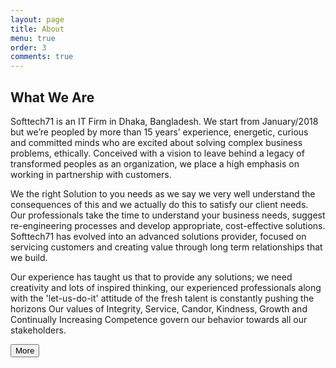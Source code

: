 ```yaml
---
layout: page
title: About
menu: true
order: 3
comments: true
---
```


## What We Are
<p>
Softtech71 is an IT Firm in Dhaka, Bangladesh. We start from January/2018 but we’re peopled by more than 15 years’ experience, energetic, curious and committed minds who are excited about solving complex business problems, ethically. Conceived with a vision to leave behind a legacy of transformed peoples as an organization, we place a high emphasis on working in partnership with customers. 

We the right Solution to you needs as we say we very well understand the consequences of this and we actually do this to satisfy our client needs. Our professionals take the time to understand your business needs, suggest re-engineering processes and develop appropriate, cost-effective solutions. Softtech71 has evolved into an advanced solutions provider, focused on servicing customers and creating value through long term relationships that we build.

Our experience has taught us that to provide any solutions; we need creativity and lots of inspired thinking, our experienced professionals along with the 'let-us-do-it' attitude of the fresh talent is constantly pushing the horizons Our values of Integrity, Service, Candor, Kindness, Growth and Continually Increasing Competence govern our behavior towards all our stakeholders.
<p/>   


<button class="btn btn-success">More</button> 
